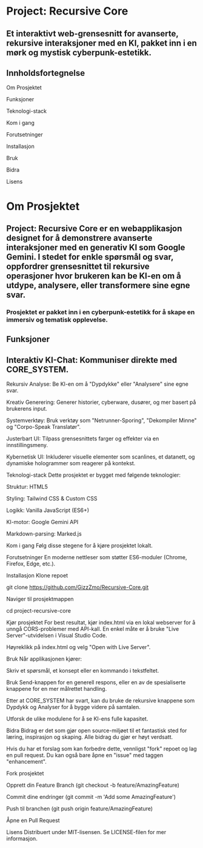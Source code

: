 # **Project: Recursive Core**

## Et interaktivt web-grensesnitt for avanserte, rekursive interaksjoner med en KI, pakket inn i en mørk og mystisk cyberpunk-estetikk.

## Innholdsfortegnelse
 Om Prosjektet

 Funksjoner

 Teknologi-stack

 Kom i gang

 Forutsetninger

 Installasjon

Bruk

 Bidra

 Lisens

# Om Prosjektet
## Project: Recursive Core er en webapplikasjon designet for å demonstrere avanserte interaksjoner med en generativ KI som Google Gemini. I stedet for enkle spørsmål og svar, oppfordrer grensesnittet til rekursive operasjoner hvor brukeren kan be KI-en om å utdype, analysere, eller transformere sine egne svar.

### Prosjektet er pakket inn i en cyberpunk-estetikk for å skape en immersiv og tematisk opplevelse.

## Funksjoner
## Interaktiv KI-Chat: Kommuniser direkte med CORE_SYSTEM.

Rekursiv Analyse: Be KI-en om å "Dypdykke" eller "Analysere" sine egne svar.

Kreativ Generering: Generer historier, cyberware, dusører, og mer basert på brukerens input.

Systemverktøy: Bruk verktøy som "Netrunner-Sporing", "Dekompiler Minne" og "Corpo-Speak Translatør".

Justerbart UI: Tilpass grensesnittets farger og effekter via en innstillingsmeny.

Kybernetisk UI: Inkluderer visuelle elementer som scanlines, et datanett, og dynamiske hologrammer som reagerer på kontekst.

Teknologi-stack
Dette prosjektet er bygget med følgende teknologier:

Struktur: HTML5

Styling: Tailwind CSS & Custom CSS

Logikk: Vanilla JavaScript (ES6+)

KI-motor: Google Gemini API

Markdown-parsing: Marked.js

Kom i gang
Følg disse stegene for å kjøre prosjektet lokalt.

Forutsetninger
En moderne nettleser som støtter ES6-moduler (Chrome, Firefox, Edge, etc.).

Installasjon
Klone repoet

git clone https://github.com/GizzZmo/Recursive-Core.git

Naviger til prosjektmappen

cd project-recursive-core

Kjør prosjektet
For best resultat, kjør index.html via en lokal webserver for å unngå CORS-problemer med API-kall. En enkel måte er å bruke "Live Server"-utvidelsen i Visual Studio Code.

Høyreklikk på index.html og velg "Open with Live Server".

Bruk
Når applikasjonen kjører:

Skriv et spørsmål, et konsept eller en kommando i tekstfeltet.

Bruk Send-knappen for en generell respons, eller en av de spesialiserte knappene for en mer målrettet handling.

Etter at CORE_SYSTEM har svart, kan du bruke de rekursive knappene som Dypdykk og Analyser for å bygge videre på samtalen.

Utforsk de ulike modulene for å se KI-ens fulle kapasitet.

Bidra
Bidrag er det som gjør open source-miljøet til et fantastisk sted for læring, inspirasjon og skaping. Alle bidrag du gjør er høyt verdsatt.

Hvis du har et forslag som kan forbedre dette, vennligst "fork" repoet og lag en pull request. Du kan også bare åpne en "issue" med taggen "enhancement".

Fork prosjektet

Opprett din Feature Branch (git checkout -b feature/AmazingFeature)

Commit dine endringer (git commit -m 'Add some AmazingFeature')

Push til branchen (git push origin feature/AmazingFeature)

Åpne en Pull Request

Lisens
Distribuert under MIT-lisensen. Se LICENSE-filen for mer informasjon.
